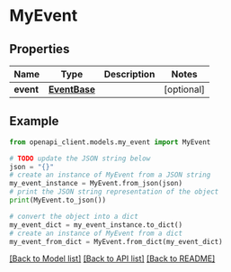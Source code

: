 # MyEvent


## Properties

Name | Type | Description | Notes
------------ | ------------- | ------------- | -------------
**event** | [**EventBase**](EventBase.md) |  | [optional] 

## Example

```python
from openapi_client.models.my_event import MyEvent

# TODO update the JSON string below
json = "{}"
# create an instance of MyEvent from a JSON string
my_event_instance = MyEvent.from_json(json)
# print the JSON string representation of the object
print(MyEvent.to_json())

# convert the object into a dict
my_event_dict = my_event_instance.to_dict()
# create an instance of MyEvent from a dict
my_event_from_dict = MyEvent.from_dict(my_event_dict)
```
[[Back to Model list]](../README.md#documentation-for-models) [[Back to API list]](../README.md#documentation-for-api-endpoints) [[Back to README]](../README.md)


